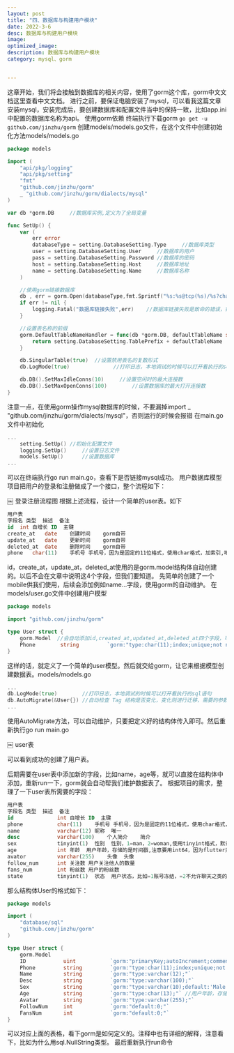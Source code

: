 ```yaml
---
layout: post
title: "四、数据库与构建用户模块"
date: 2022-3-6
desc: 数据库与构建用户模块
image: 
optimized_image: 
description: 数据库与构建用户模块
category: mysql、gorm


---
```


这章开始，我们将会接触到数据库的相关内容，使用了gorm这个库，gorm中文文档这里查看中文文档。
进行之前，要保证电脑安装了mysql，可以看我这篇文章安装mysql，安装完成后，要创建数据库和配置文件当中的保持一致，比如app.ini中配置的数据库名称为api。
使用gorm依赖
终端执行下载gorm
`go get -u github.com/jinzhu/gorm`
创建models/models.go文件，在这个文件中创建初始化方法models/models.go

```go
package models

import (
    "api/pkg/logging"
    "api/pkg/setting"
    "fmt"
    "github.com/jinzhu/gorm"
    _ "github.com/jinzhu/gorm/dialects/mysql"
)

var db *gorm.DB     //数据库实例,定义为了全局变量

func SetUp() {
    var (
        err error
        databaseType = setting.DatabaseSetting.Type     //数据库类型
        user = setting.DatabaseSetting.User     //数据库的用户
        pass = setting.DatabaseSetting.Password //数据库的密码
        host = setting.DatabaseSetting.Host     //数据库地址
        name = setting.DatabaseSetting.Name     //数据库名称
    )

    //使用gorm链接数据库
    db , err = gorm.Open(databaseType,fmt.Sprintf("%s:%s@tcp(%s)/%s?charset=utf8&parseTime=True",user,pass,host,name))
    if err != nil {
        logging.Fatal("数据库链接失败",err)    //数据库链接失败是致命的错误，链接失败后可以关闭程序了，所以使用logging.Fatal方法
    }

    //设置表名称的前缀
    gorm.DefaultTableNameHandler = func(db *gorm.DB, defaultTableName string) string {
        return setting.DatabaseSetting.TablePrefix + defaultTableName
    }

    db.SingularTable(true)  //设置禁用表名的复数形式
    db.LogMode(true)              //打印日志，本地调试的时候可以打开看执行的sql语句

    db.DB().SetMaxIdleConns(10)     //设置空闲时的最大连接数
    db.DB().SetMaxOpenConns(100)        //设置数据库的最大打开连接数
}
```
注意一点，在使用gorm操作mysql数据库的时候，不要漏掉import _ "github.com/jinzhu/gorm/dialects/mysql"，否则运行的时候会报错
在main.go文件中初始化
```go
...
    setting.SetUp() //初始化配置文件
    logging.SetUp()     //设置日志文件
    models.SetUp()      //设置数据库
...
```
可以在终端执行go run main.go，查看下是否链接mysql成功。
用户数据库模型
项目把用户的登录和注册做成了一个接口，整个流程如下：


￼
登录注册流程图
根据上述流程，设计一个简单的user表。如下
```sql
用户表
字段名	类型	描述	备注
id	int	自增长 ID	主键
create_at	date	创建时间	gorm自带
update_at	date	更新时间	gorm自带
deleted_at	date	删除时间	gorm自带
phone	char(11)	手机号	手机号，因为是固定的11位格式，使用char格式，加索引,唯一且不为nil
```
id，create_at，update_at，deleted_at使用的是gorm.model结构体自动创建的。以后不会在文章中说明这4个字段，但我们要知道。
先简单的创建了一个mobile供我们使用，后续会添加例如name...字段，使用gorm的自动维护。
在models/user.go文件中创建用户模型
```go
package models

import "github.com/jinzhu/gorm"

type User struct {
    gorm.Model  //会自动添加id,created_at,updated_at,deleted_at四个字段，可以进入看下类型
    Phone        string         `gorm:"type:char(11);index;unique;not null;" json:"mobile,omitempty"` //手机号,加索引，唯一，不为空
}
```
这样的话，就定义了一个简单的user模型。然后就交给gorm，让它来根据模型创建数据表。models/models.go
```go
...
db.LogMode(true)        //打印日志，本地调试的时候可以打开看执行的sql语句
db.AutoMigrate(&User{}) //自动检查 Tag 结构是否变化，变化则进行迁移，需要的参数为数据库模型结构体
...
```
使用AutoMigrate方法，可以自动维护，只要把定义好的结构体传入即可。然后重新执行go run main.go

￼
user表

可以看到成功的创建了用户表。

后期需要在user表中添加新的字段，比如name，age等，就可以直接在结构体中添加，重新run一下，gorm就会自动帮我们维护数据表了。
根据项目的需求，整理了一下user表所需要的字段：
```sql
用户表
字段名	类型	描述	备注
id	            int	自增长 ID	主键
phone	        char(11)	手机号	手机号，因为是固定的11位格式，使用char格式，加索引,唯一且不为nil
name	        varchar(12)	昵称	唯一
desc	        varchar(100)	个人简介	简介
sex	            tinyint(1)	性别	性别，1=man，2=woman,使用tinyint格式，默认为0未知
age	            int	年龄	用户年龄，存储的是时间戳,注意要用int64，因为flutter只有13位的时间戳
avator	        varchar(255)	头像	头像
follow_num	    int	关注数	用户关注他人的数量
fans_num	    int	粉丝数	用户的粉丝数
state	        tinyint(1)	状态	用户状态，比如=1账号冻结，=2不允许聊天之类的,默认=0
```
那么结构体User的格式如下：
```go
package models

import (
    "database/sql"
    "github.com/jinzhu/gorm"
)

type User struct {
    gorm.Model
    ID            uint           `gorm:"primaryKey;autoIncrement;comment:'用户ID';uniqueIndex"`
    Phone         string         `gorm:"type:char(11);index;unique;not null;" json:"phone,omitempty"` //手机号,加索引，唯一，不为空
    Name          string         `gorm:"type:varchar(12);"`                                            //用户昵称，3-12个字符
    Desc          string         `gorm:"type:varchar(100);"`
    Sex           string         `gorm:"type:varchar(10);default:'Male';comment:'用户性别'" json:"sex"`
    Age           string         `gorm:"type:char(13);"` //用户年龄，存储的是时间戳字符串
    Avatar        string         `gorm:"type:varchar(255);"`
    FollowNum     int            `gorm:"default:0;"`
    FansNum       int            `gorm:"default:0;"`
}
```
可以对应上面的表格，看下gorm是如何定义的。注释中也有详细的解释，注意看下，比如为什么用sql.NullString类型。
最后重新执行run命令

